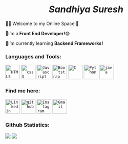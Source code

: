  <h1 align="center"><em>Sandhiya Suresh</em></h1>
 <p>🙋‍♀️ Welcome to my Online Space 🤗</p>
 <p>🙋‍I’m a<strong> Front End Developer!</strong>😎</p>
 <p>🙋‍I’m currently learning <strong>Backend Frameworks!</strong></p>
 
 
 ### Languages and Tools:
 <code><img width="45px" src="https://img.icons8.com/color/48/000000/html-5.png" title = " HTML5"  /></code>
 <code><img width="45px" src="https://img.icons8.com/color/48/000000/css3.png" title = " css3"  /></code>
 <code><img width="45px" src="https://img.icons8.com/color/48/000000/javascript.png" title="Javascript"/></code>
 <code><img width="45px" src="https://img.icons8.com/color/48/000000/bootstrap.png" title = "Bootstrap"/></code>
 <code><img width="45px" src="https://img.icons8.com/color/3x/c-programming.png" title="C"/></code>
 <code><img width="45px" src="https://img.icons8.com/color/4x/000000/python.png" title="Python"/></code>
 <code><img width="45px" src="https://img.icons8.com/color/4x/000000/java.png" title="java"/></code>
 
  ### Find me here:
<code><a href="https://www.linkedin.com/in/sandhiyasuresh"><img width="45px" src="https://img.icons8.com/color/8x/000000/linkedin.png" title="Linkedin"/></a></code>
<code><a href="https://github.com/sandhiyasuresh"><img width="45px" src="https://img.icons8.com/fluent/48/000000/github.png" title="github"/></a></code>
<code><a href="https://www.instagram.com/sandhiya_suresh24/"><img width="45px" src="https://img.icons8.com/fluent/48/000000/instagram-new.png" title="Instagram"/></a></code>
<code><a href="mailto:sandhiyasuresh2412@gmail.com"><img width="45px" src="https://img.icons8.com/fluent/48/000000/gmail.png" title="Gmail"/></a></code>
 
 ### Github Statistics:
<img src="https://github-readme-stats.vercel.app/api?username=sandhiyasuresh&&show_icons=true&count_private=true&theme=algolia" />
<img src="https://github-readme-streak-stats.herokuapp.com/?user=sandhiyasuresh&&show_icons=true&count_private=true&theme=algolia" />

 



 

